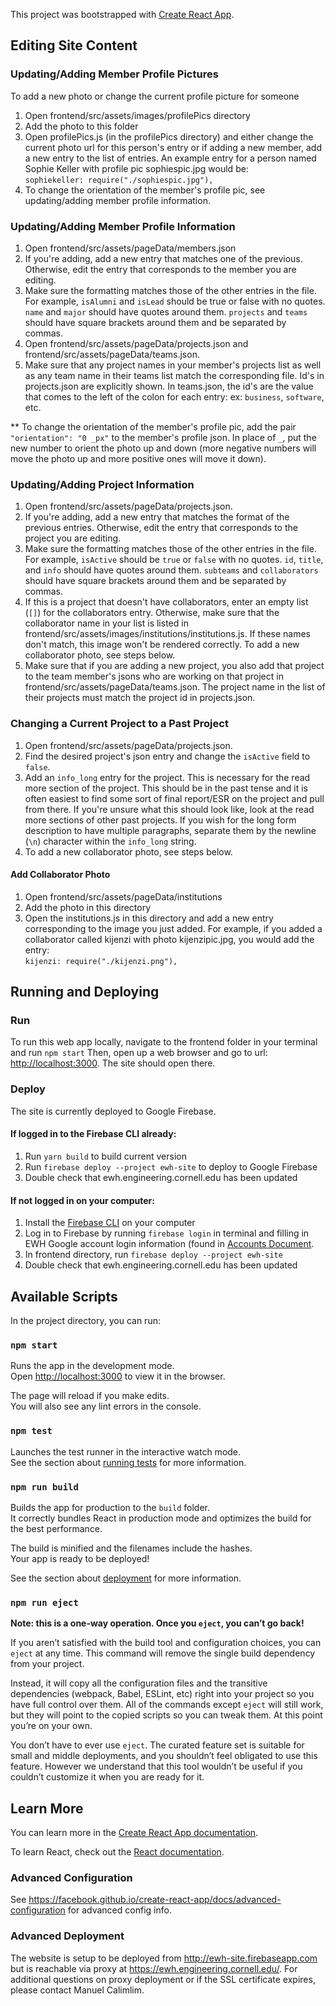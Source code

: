 This project was bootstrapped with [Create React App](https://github.com/facebook/create-react-app).

## Editing Site Content

### Updating/Adding Member Profile Pictures

To add a new photo or change the current profile picture for someone

1. Open frontend/src/assets/images/profilePics directory
2. Add the photo to this folder
3. Open profilePics.js (in the profilePics directory) and either change the current photo url for this person's entry or if adding a new member, add a new entry to the list of entries. An example entry for a person named Sophie Keller with profile pic sophiespic.jpg would be:  
`sophiekeller: require("./sophiespic.jpg"),`
4. To change the orientation of the member's profile pic, see updating/adding member profile information.

### Updating/Adding Member Profile Information

1. Open frontend/src/assets/pageData/members.json
2. If you're adding, add a new entry that matches one of the previous. Otherwise, edit the entry that corresponds to the member you are editing.
3. Make sure the formatting matches those of the other entries in the file. For example, `isAlumni` and `isLead` should be true or false with no quotes. `name` and `major` should have quotes around them. `projects` and `teams` should have square brackets around them and be separated by commas.
4. Open frontend/src/assets/pageData/projects.json and frontend/src/assets/pageData/teams.json.
5. Make sure that any project names in your member's projects list as well as any team name in their teams list match the corresponding file. Id's in projects.json are explicitly shown. In teams.json, the id's are the value that comes to the left of the colon for each entry: ex: `business`, `software`, etc.

\*\* To change the orientation of the member's profile pic, add the pair `"orientation": "0 _px"` to the member's profile json. In place of `_`, put the new number to orient the photo up and down (more negative numbers will move the photo up and more positive ones will move it down).

### Updating/Adding Project Information

1. Open frontend/src/assets/pageData/projects.json.
2. If you're adding, add a new entry that matches the format of the previous entries. Otherwise, edit the entry that corresponds to the project you are editing.
3. Make sure the formatting matches those of the other entries in the file. For example, `isActive` should be `true` or `false` with no quotes. `id`, `title`, and `info` should have quotes around them. `subteams` and `collaborators` should have square brackets around them and be separated by commas.
4. If this is a project that doesn't have collaborators, enter an empty list (`[]`) for the collaborators entry. Otherwise, make sure that the collaborator name in your list is listed in frontend/src/assets/images/institutions/institutions.js. If these names don't match, this image won't be rendered correctly. To add a new collaborator photo, see steps below.
5. Make sure that if you are adding a new project, you also add that project to the team member's jsons who are working on that project in frontend/src/assets/pageData/teams.json. The project name in the list of their projects must match the project id in projects.json.

### Changing a Current Project to a Past Project

1. Open frontend/src/assets/pageData/projects.json.
2. Find the desired project's json entry and change the `isActive` field to `false`.
3. Add an `info_long` entry for the project. This is necessary for the read more section of the project. This should be in the past tense and it is often easiest to find some sort of final report/ESR on the project and pull from there. If you're unsure what this should look like, look at the read more sections of other past projects. If you wish for the long form description to have multiple paragraphs, separate them by the newline (`\n`) character within the `info_long` string.
4. To add a new collaborator photo, see steps below.


#### Add Collaborator Photo

1. Open frontend/src/assets/pageData/institutions
2. Add the photo in this directory
3. Open the institutions.js in this directory and add a new entry corresponding to the image you just added. For example, if you added a collaborator called kijenzi with photo kijenzipic.jpg, you would add the entry:  
`kijenzi: require("./kijenzi.png"),`
   
## Running and Deploying

### Run
To run this web app locally, navigate to the frontend folder in your terminal and run
`npm start` 
Then, open up a web browser and go to url: [http://localhost:3000](http://localhost:3000). The site should open there. 

### Deploy

The site is currently deployed to Google Firebase. 

#### If logged in to the Firebase CLI already: 
1. Run `yarn build` to build current version
2. Run `firebase deploy --project ewh-site` to deploy to Google Firebase
3. Double check that ewh.engineering.cornell.edu has been updated 

#### If not logged in on your computer:
1. Install the [Firebase CLI](https://firebase.google.com/docs/cli#install_the_firebase_cli) on your computer 
2. Log in to Firebase by running `firebase login` in terminal and filling in EWH Google account login information (found in [Accounts Document](https://docs.google.com/spreadsheets/d/1NJMM7ez66XNr1QrU-9lOYVqr33pNkcLb_YiSPztUlYk/edit#gid=0).
3. In frontend directory, run `firebase deploy --project ewh-site`
4. Double check that ewh.engineering.cornell.edu has been updated 


## Available Scripts

In the project directory, you can run:

### `npm start`

Runs the app in the development mode.<br />
Open [http://localhost:3000](http://localhost:3000) to view it in the browser.

The page will reload if you make edits.<br />
You will also see any lint errors in the console.

### `npm test`

Launches the test runner in the interactive watch mode.<br />
See the section about [running tests](https://facebook.github.io/create-react-app/docs/running-tests) for more information.

### `npm run build`

Builds the app for production to the `build` folder.<br />
It correctly bundles React in production mode and optimizes the build for the best performance.

The build is minified and the filenames include the hashes.<br />
Your app is ready to be deployed!

See the section about [deployment](https://facebook.github.io/create-react-app/docs/deployment) for more information.

### `npm run eject`

**Note: this is a one-way operation. Once you `eject`, you can’t go back!**

If you aren’t satisfied with the build tool and configuration choices, you can `eject` at any time. This command will remove the single build dependency from your project.

Instead, it will copy all the configuration files and the transitive dependencies (webpack, Babel, ESLint, etc) right into your project so you have full control over them. All of the commands except `eject` will still work, but they will point to the copied scripts so you can tweak them. At this point you’re on your own.

You don’t have to ever use `eject`. The curated feature set is suitable for small and middle deployments, and you shouldn’t feel obligated to use this feature. However we understand that this tool wouldn’t be useful if you couldn’t customize it when you are ready for it.

## Learn More

You can learn more in the [Create React App documentation](https://facebook.github.io/create-react-app/docs/getting-started).

To learn React, check out the [React documentation](https://reactjs.org/).

### Advanced Configuration

See https://facebook.github.io/create-react-app/docs/advanced-configuration for advanced config info.

### Advanced Deployment

The website is setup to be deployed from http://ewh-site.firebaseapp.com but is reachable via proxy at https://ewh.engineering.cornell.edu/. For additional questions on proxy deployment or if the SSL certificate expires, please contact Manuel Calimlim.

